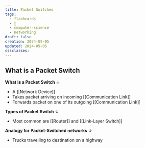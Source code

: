 ```yaml
---
title: Packet Switches
tags:
  - flashcards
  - 🌱
  - computer-science
  - networking
draft: false
creation: 2024-09-05
updated: 2024-09-05
cssclasses: 
---
```

## What is a Packet Switch

**What is a Packet Switch**
↓
- A [[Network Device]]
- Takes packet arriving on incoming [[Communication Link]]
- Forwards packet on one of its outgoing [[Communication Link]]
<!--SR:!2025-02-13,59,310-->

**Types of Packet Switch**
↓
- Most common are [[Router]] and [[Link-Layer Switch]]
<!--SR:!2025-01-01,16,297-->

**Analogy for Packet-Switched networks**
↓
- Trucks travelling to destination on a highway
<!--SR:!2025-01-01,16,294-->